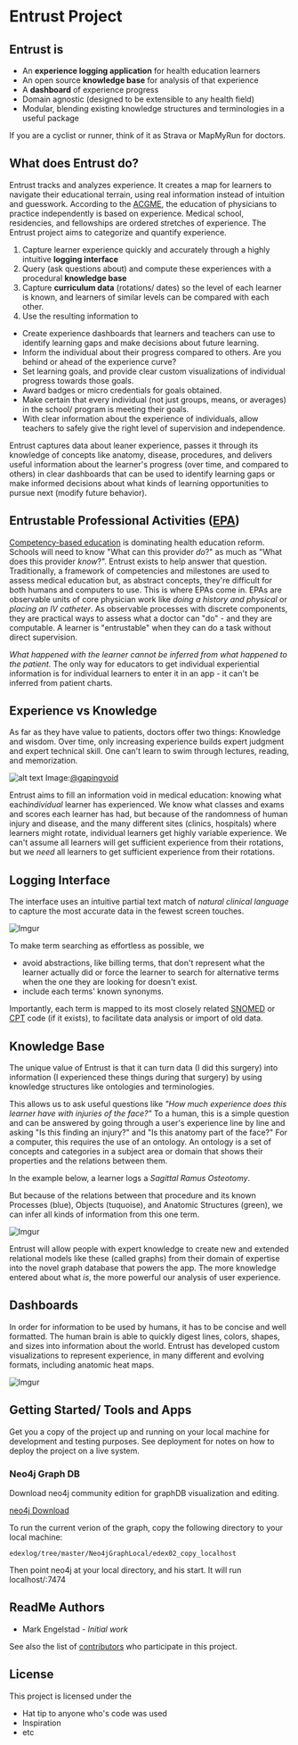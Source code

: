 
# Entrust Project

## Entrust is 
* An **experience logging application** for health education learners
* An open source **knowledge base** for analysis of that experience
* A **dashboard** of experience progress
* Domain agnostic (designed to be extensible to any health field)
* Modular, blending existing knowledge structures and terminologies in a useful package

If you are a cyclist or runner, think of it as Strava or MapMyRun for doctors. 

## What does Entrust do?
Entrust tracks and analyzes experience. It creates a map for learners to navigate their educational terrain, using real information instead of intuition and guesswork. 
According to the [ACGME](http://www.acgme.org/), the education of physicians to practice independently is based on experience.  Medical school, residencies, and fellowships are ordered stretches of experience. The Entrust project aims to categorize and quantify experience.
1. Capture learner experience quickly and accurately through a highly intuitive **logging interface**
2. Query (ask questions about) and compute these experiences with a procedural **knowledge base** 
3. Capture **curriculum data** (rotations/ dates) so the level of each learner is known, and learners of similar levels can be compared with each other.
4. Use the resulting information to 
* Create experience dashboards that learners and teachers can use to identify learning gaps and make decisions about future learning.
* Inform the individual about their progress compared to others. Are you behind or ahead of the experience curve?
* Set learning goals, and provide clear custom visualizations of individual progress towards those goals.
* Award badges or micro credentials for goals obtained.
* Make certain that every individual (not just groups, means, or averages) in the school/ program is meeting their goals.
* With clear information about the experience of individuals, allow teachers to safely give the right level of supervision and independence.  

Entrust captures data about leaner experience, passes it through its knowledge of concepts like anatomy, disease, procedures, and delivers useful information about the learner's progress (over time, and compared to others) in clear dashboards that can be used to identify learning gaps or make informed decisions about what kinds of learning opportunities to pursue next (modify future behavior). 

## Entrustable Professional Activities ([EPA](https://www.aamc.org/download/379308/data/coreentrustableprofessionalactivities.pdf))
[Competency-based education](https://wire.ama-assn.org/education/taking-time-element-out-move-ume-gme?utm_source=49786&utm_medium=email&utm_content=https%3a%2f%2fwire.ama-assn.org%2feducation%2ftaking-time-element-out-move-ume-gme&utm_campaign=20180601+OHSU+Now) is dominating health education reform. Schools will need to know "What can this provider *do*?" as much as "What does this provider *know*?". Entrust exists to help answer that question. Traditionally, a framework of competencies and milestones are used to assess medical education but, as abstract concepts, they're difficult for both humans and computers to use. This is where EPAs come in. EPAs are observable units of core physician work like *doing a history and physical* or *placing an IV catheter*. As observable processes with discrete components, they are practical ways to assess what a doctor can "do" - and they are computable.  A learner is "entrustable" when they can do a task without direct supervision. 

*What happened with the learner cannot be inferred from what happened to the patient.* The only way for educators to get individual experiential information is for individual learners to enter it in an app - it can't be inferred from patient charts.

## Experience vs Knowledge
As far as they have value to patients, doctors offer two things:  Knowledge and wisdom.  Over time, only increasing experience builds expert judgment and expert technical skill. One can't learn to swim through lectures, reading, and memorization.

![alt text](https://i.imgur.com/DA5UcDe.jpg "Info vs Knowledge vs Wisdom")
Image:[@gapingvoid](https://informationversusknowledge-blog.tumblr.com/page/2)

Entrust aims to fill an information void in medical education: knowing what each*individual* learner has experienced. We know what classes and exams and scores each learner has had, but because of the randomness of human injury and disease, and the many different sites (clinics, hospitals) where learners might rotate, individual learners get highly variable experience. We can't assume all learners will get sufficient experience from their rotations, but we *need* all learners to get sufficient experience from their rotations.

## Logging Interface
The interface uses an intuitive partial text match of *natural clinical language* to capture the most accurate data in the fewest screen touches.  

![Imgur](https://i.imgur.com/D0vNpC6.png)

To make term searching as effortless as possible, we 
* avoid abstractions, like billing terms, that don't represent what the learner actually did or force the learner to search for alternative terms when the one they are looking for doesn't exist. 
* include each terms' known synonyms.

Importantly, each term is mapped to its most closely related [SNOMED](https://www.snomed.org/snomed-ct) or [CPT](https://www.ama-assn.org/practice-management/cpt-current-procedural-terminology) code (if it exists), to facilitate data analysis or import of old data. 

## Knowledge Base
The unique value of Entrust is that it can turn data (I did this surgery) into information (I experienced these things during that surgery) by using knowledge structures like ontologies and terminologies.  

This allows us to ask useful questions like *"How much experience does this learner have with injuries of the face?"* To a human, this is a simple question and can be answered by going through a user's experience line by line and asking "Is this finding an injury?" and "Is this anatomy part of the face?" For a computer, this requires the use of an ontology. An ontology is a set of concepts and categories in a subject area or domain that shows their properties and the relations between them.

In the example below, a learner logs a *Sagittal Ramus Osteotomy*. 

But because of the relations between that procedure and its known Processes (blue), Objects (tuquoise), and Anatomic Structures (green), we can infer all kinds of information from this one term. 

![Imgur](https://i.imgur.com/S74w1Iq.jpg)

Entrust will allow people with expert knowledge to create new and extended relational models like these (called graphs) from their domain of expertise into the novel graph database that powers the app. The more knowledge entered about what *is*, the more powerful our analysis of user experience.

## Dashboards

In order for information to be used by humans, it has to be concise and well formatted.  The human brain is able to quickly digest lines, colors, shapes, and sizes into information about the world.  Entrust has developed custom visualizations to represent experience, in many different and evolving formats, including anatomic heat maps.

![Imgur](https://i.imgur.com/U3n0Ui7.png?1)



## Getting Started/ Tools and Apps

Get you a copy of the project up and running on your local machine for development and testing purposes. See deployment for notes on how to deploy the project on a live system.

### Neo4j Graph DB

Download neo4j community edition for graphDB visualization and editing. 

[neo4j Download](http://neo4j.com/download)

To run the current verion of the graph, copy the following directory to your local machine:

```
edexlog/tree/master/Neo4jGraphLocal/edex02_copy_localhost
```

Then point neo4j at your local directory, and his start.  It will run localhost/:7474

## ReadMe Authors

* Mark Engelstad - *Initial work* 

See also the list of [contributors](https://github.com/markengelstad/edexlog/graphs/contributors) who participate in this project.

## License

This project is licensed under the 

* Hat tip to anyone who's code was used
* Inspiration
* etc

